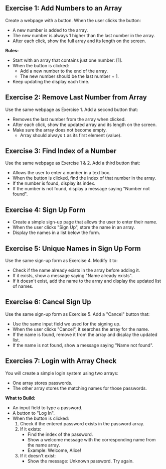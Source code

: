 ## Exercise 1: Add Numbers to an Array

Create a webpage with a button. When the user clicks the button:

-   A new number is added to the array.
-   The new number is always 1 higher than the last number in the array.
-   After each click, show the full array and its length on the screen.

**Rules:**

-   Start with an array that contains just one number: [1].
-   When the button is clicked:
    -   Add a new number to the end of the array.
    -   The new number should be the last number + 1.
-   Keep updating the display each time.

## Exercise 2: Remove Last Number from Array

Use the same webpage as Exercise 1. Add a second button that:

-   Removes the last number from the array when clicked.
-   After each click, show the updated array and its length on the screen.
-   Make sure the array does not become empty.
    -   Array should always `1` as its first element (value).

## Exercise 3: Find Index of a Number

Use the same webpage as Exercise 1 & 2. Add a third button that:

-   Allows the user to enter a number in a text box.
-   When the button is clicked, find the index of that number in the array.
-   If the number is found, display its index.
-   If the number is not found, display a message saying "Number not found".

## Exercise 4: Sign Up Form

-   Create a simple sign-up page that allows the user to enter their name.
-   When the user clicks "Sign Up", store the name in an array.
-   Display the names in a list below the form.

## Exercise 5: Unique Names in Sign Up Form

Use the same sign-up form as Exercise 4. Modify it to:

-   Check if the name already exists in the array before adding it.
-   If it exists, show a message saying "Name already exists".
-   If it doesn't exist, add the name to the array and display the updated list of names.

## Exercise 6: Cancel Sign Up

Use the same sign-up form as Exercise 5. Add a "Cancel" button that:

-   Use the same input field we used for the signing up.
-   When the user clicks "Cancel", it searches the array for the name.
-   If the name is found, remove it from the array and display the updated list.
-   If the name is not found, show a message saying "Name not found".

## Exercies 7: Login with Array Check

You will create a simple login system using two arrays:

-   One array stores passwords.
-   The other array stores the matching names for those passwords.

**What to Build:**

-   An input field to type a password.
-   A button to "Log In".
-   When the button is clicked:
    1. Check if the entered password exists in the password array.
    2. If it exists:
        - Find the index of the password.
        - Show a welcome message with the corresponding name from the name array.
        - Example: Welcome, Alice!
    3. If it doesn't exist:
        - Show the message: Unknown password. Try again.
